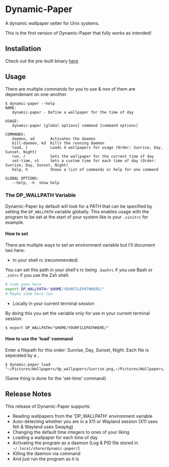 # Dynamic-Paper
A dynamic wallpaper setter for Unix systems.

This is the first version of Dynamic-Paper that fully works as intended!

## Installation
Check out the pre-built binary [here](https://github.com/thelinuxpirate/dynamic-paper/releases)

## Usage
There are multiple commands for you to use & non of them are dependenant on one-another.
```
$ dynamic-paper --help
NAME:
   dynamic-paper - Define a wallpaper for the time of day

USAGE:
   dynamic-paper [global options] command [command options]

COMMANDS:
   daemon, ad       Activates the daemon
   kill-daemon, kd  Kills the running daemon
   load, l          Loads 4 wallpapers for usage (Order: Sunrise, Day, Sunset, Night)
   run, r           Sets the wallpaper for the current time of day
   set-time, st     Sets a custom time for each time of day (Order: Sunrise, Day, Sunset, Night)
   help, h          Shows a list of commands or help for one command

GLOBAL OPTIONS:
   --help, -h  show help
```

### The DP_WALLPATH Variable
Dynamic-Paper by default will look for a PATH that can be specified by setting the `DP_WALLPATH` variable globally.
This enables usage with the program to be set at the start of your system like in your `.xinitrc` for example.
#### How to set
There are multiple ways to set an environment variable but I'll document two here:
- In your shell rc (recommended)

You can set this path in your shell's rc being `.bashrc` if you use Bash or `.zshrc` if you use the Zsh shell.
```sh
# Code goes here
export DP_WALLPATH="$HOME/YOURFILEPATHHERE/"
# Maybe some here too
```
- Locally in your current terminal session

By doing this you set the variable only for use in your current terminal session:
```
$ export DP_WALLPATH="$HOME/YOURFILEPATHHERE/"
```
#### How to use the 'load' command
Enter a filepath for this order: Sunrise, Day, Sunset, Night.
Each file is seperated by a `,`
```
$ dynamic-paper load "~/Pictures/Wallpapers/dp_wallpapers/Sunrise.png,~/Pictures/Wallpapers/dp_wallpapers/Day.png,~/Pictures/Wallpapers/dp_wallpapers/Sunset.png,~/Pictures/Wallpapers/dp_wallpapers/Night.jpg"
```
(Same thing is done for the 'set-time' command)

## Release Notes
This release of Dynamic-Paper supports:
- Reading wallpapers from the 'DP_WALLPATH' environment variable
- Auto-detecting whether you are in a X11 or Wayland session (X11 uses feh & Wayland uses Swaybg) 
- Changing the default time integers to ones of your liking
- Loading a wallpaper for each time of day
- Activating the program as a daemon (Log & PID file stored in `~/.local/share/dynamic-paper/`)
- Killing the daemon via command
- And just run the program as it is
